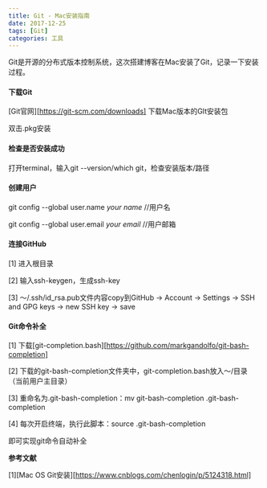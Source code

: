 ```yaml
---
title: Git - Mac安装指南
date: 2017-12-25
tags: [Git]
categories: 工具
---
```






Git是开源的分布式版本控制系统，这次搭建博客在Mac安装了Git，记录一下安装过程。

#### 下载Git

[Git官网][https://git-scm.com/downloads] 下载Mac版本的GIt安装包

双击.pkg安装



<!-- more -->



#### 检查是否安装成功

打开terminal，输入git \-\-version/which git，检查安装版本/路径



#### 创建用户

git config \-\-global user.name *your name*    //用户名

git config \-\-global user.email *your email*    //用户邮箱



#### 连接GitHub

[1] 进入根目录

[2] 输入ssh-keygen，生成ssh-key

[3] ～/.ssh/id_rsa.pub文件内容copy到GitHub -> Account -> Settings -> SSH and GPG keys -> new SSH key -> save



#### Git命令补全

[1] 下载[git-completion.bash][https://github.com/markgandolfo/git-bash-completion]

[2] 下载的git-bash-completion文件夹中，git-completion.bash放入～/目录（当前用户主目录）

[3] 重命名为.git-bash-completion：mv git-bash-completion .git-bash-completion

[4] 每次开启终端，执行此脚本：source .git-bash-completion

即可实现git命令自动补全



**参考文献**

\[1][Mac OS Git安装][https://www.cnblogs.com/chenlogin/p/5124318.html]